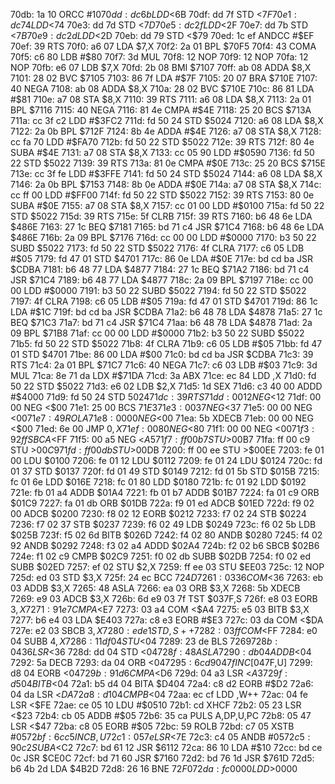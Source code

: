 70db: 1a 10        ORCC   #$10
70dd: dc 6b        LDD    <$6B
70df: dd 7f        STD    <$7F
70e1: dc 74        LDD    <$74
70e3: dd 7d        STD    <$7D
70e5: dc 2f        LDD    <$2F
70e7: dd 7b        STD    <$7B
70e9: dc 2d        LDD    <$2D
70eb: dd 79        STD    <$79
70ed: 1c ef        ANDCC  #$EF
70ef: 39           RTS
70f0: a6 07        LDA    $7,X
70f2: 2a 01        BPL    $70F5
70f4: 43           COMA
70f5: c6 80        LDB    #$80
70f7: 3d           MUL
70f8: 12           NOP
70f9: 12           NOP
70fa: 12           NOP
70fb: e6 07        LDB    $7,X
70fd: 2b 08        BMI    $7107
70ff: ab 08        ADDA   $8,X
7101: 28 02        BVC    $7105
7103: 86 7f        LDA    #$7F
7105: 20 07        BRA    $710E
7107: 40           NEGA
7108: ab 08        ADDA   $8,X
710a: 28 02        BVC    $710E
710c: 86 81        LDA    #$81
710e: a7 08        STA    $8,X
7110: 39           RTS
7111: a6 08        LDA    $8,X
7113: 2a 01        BPL    $7116
7115: 40           NEGA
7116: 81 4e        CMPA   #$4E
7118: 25 20        BCS    $713A
711a: cc 3f c2     LDD    #$3FC2
711d: fd 50 24     STD    $5024
7120: a6 08        LDA    $8,X
7122: 2a 0b        BPL    $712F
7124: 8b 4e        ADDA   #$4E
7126: a7 08        STA    $8,X
7128: cc fa 70     LDD    #$FA70
712b: fd 50 22     STD    $5022
712e: 39           RTS
712f: 80 4e        SUBA   #$4E
7131: a7 08        STA    $8,X
7133: cc 05 90     LDD    #$0590
7136: fd 50 22     STD    $5022
7139: 39           RTS
713a: 81 0e        CMPA   #$0E
713c: 25 20        BCS    $715E
713e: cc 3f fe     LDD    #$3FFE
7141: fd 50 24     STD    $5024
7144: a6 08        LDA    $8,X
7146: 2a 0b        BPL    $7153
7148: 8b 0e        ADDA   #$0E
714a: a7 08        STA    $8,X
714c: cc ff 00     LDD    #$FF00
714f: fd 50 22     STD    $5022
7152: 39           RTS
7153: 80 0e        SUBA   #$0E
7155: a7 08        STA    $8,X
7157: cc 01 00     LDD    #$0100
715a: fd 50 22     STD    $5022
715d: 39           RTS
715e: 5f           CLRB
715f: 39           RTS
7160: b6 48 6e     LDA    $486E
7163: 27 1c        BEQ    $7181
7165: bd 71 c4     JSR    $71C4
7168: b6 48 6e     LDA    $486E
716b: 2a 09        BPL    $7176
716d: cc 00 00     LDD    #$0000
7170: b3 50 22     SUBD   $5022
7173: fd 50 22     STD    $5022
7176: 4f           CLRA
7177: c6 05        LDB    #$05
7179: fd 47 01     STD    $4701
717c: 86 0e        LDA    #$0E
717e: bd cd ba     JSR    $CDBA
7181: b6 48 77     LDA    $4877
7184: 27 1c        BEQ    $71A2
7186: bd 71 c4     JSR    $71C4
7189: b6 48 77     LDA    $4877
718c: 2a 09        BPL    $7197
718e: cc 00 00     LDD    #$0000
7191: b3 50 22     SUBD   $5022
7194: fd 50 22     STD    $5022
7197: 4f           CLRA
7198: c6 05        LDB    #$05
719a: fd 47 01     STD    $4701
719d: 86 1c        LDA    #$1C
719f: bd cd ba     JSR    $CDBA
71a2: b6 48 78     LDA    $4878
71a5: 27 1c        BEQ    $71C3
71a7: bd 71 c4     JSR    $71C4
71aa: b6 48 78     LDA    $4878
71ad: 2a 09        BPL    $71B8
71af: cc 00 00     LDD    #$0000
71b2: b3 50 22     SUBD   $5022
71b5: fd 50 22     STD    $5022
71b8: 4f           CLRA
71b9: c6 05        LDB    #$05
71bb: fd 47 01     STD    $4701
71be: 86 00        LDA    #$00
71c0: bd cd ba     JSR    $CDBA
71c3: 39           RTS
71c4: 2a 01        BPL    $71C7
71c6: 40           NEGA
71c7: c6 03        LDB    #$03
71c9: 3d           MUL
71ca: 8e 71 da     LDX    #$71DA
71cd: 3a           ABX
71ce: ec 84        LDD    ,X
71d0: fd 50 22     STD    $5022
71d3: e6 02        LDB    $2,X
71d5: 1d           SEX
71d6: c3 40 00     ADDD   #$4000
71d9: fd 50 24     STD    $5024
71dc: 39           RTS
71dd: 00 12        NEG    <$12
71df: 00 00        NEG    <$00
71e1: 25 00        BCS    $71E3
71e3: 00 37        NEG    <$37
71e5: 00 00        NEG    <$00
71e7: 49           ROLA
71e8: 00 00        NEG    <$00
71ea: 5b           XDECB
71eb: 00 00        NEG    <$00
71ed: 6e 00        JMP    $0,X
71ef: 00 80        NEG    <$80
71f1: 00 00        NEG    <$00
71f3: 92 ff        SBCA   <$FF
71f5: 00 a5        NEG    <$A5
71f7: ff 00 b7     STU    >$00B7
71fa: ff 00 c9     STU    >$00C9
71fd: ff 00 db     STU    >$00DB
7200: ff 00 ee     STU    >$00EE
7203: fe 01 00     LDU    $0100
7206: fe 01 12     LDU    $0112
7209: fe 01 24     LDU    $0124
720c: fd 01 37     STD    $0137
720f: fd 01 49     STD    $0149
7212: fd 01 5b     STD    $015B
7215: fc 01 6e     LDD    $016E
7218: fc 01 80     LDD    $0180
721b: fc 01 92     LDD    $0192
721e: fb 01 a4     ADDB   $01A4
7221: fb 01 b7     ADDB   $01B7
7224: fa 01 c9     ORB    $01C9
7227: fa 01 db     ORB    $01DB
722a: f9 01 ed     ADCB   $01ED
722d: f9 02 00     ADCB   $0200
7230: f8 02 12     EORB   $0212
7233: f7 02 24     STB    $0224
7236: f7 02 37     STB    $0237
7239: f6 02 49     LDB    $0249
723c: f6 02 5b     LDB    $025B
723f: f5 02 6d     BITB   $026D
7242: f4 02 80     ANDB   $0280
7245: f4 02 92     ANDB   $0292
7248: f3 02 a4     ADDD   $02A4
724b: f2 02 b6     SBCB   $02B6
724e: f1 02 c9     CMPB   $02C9
7251: f0 02 db     SUBB   $02DB
7254: f0 02 ed     SUBB   $02ED
7257: ef 02        STU    $2,X
7259: ff ee 03     STU    $EE03
725c: 12           NOP
725d: ed 03        STD    $3,X
725f: 24 ec        BCC    $724D
7261: 03 36        COM    <$36
7263: eb 03        ADDB   $3,X
7265: 48           ASLA
7266: ea 03        ORB    $3,X
7268: 5b           XDECB
7269: e9 03        ADCB   $3,X
726b: 6d e9 03 7f  TST    $037F,S
726f: e8 03        EORB   $3,X
7271: 91 e7        CMPA   <$E7
7273: 03 a4        COM    <$A4
7275: e5 03        BITB   $3,X
7277: b6 e4 03     LDA    $E403
727a: c8 e3        EORB   #$E3
727c: 03 da        COM    <$DA
727e: e2 03        SBCB   $3,X
7280: ed e1        STD    ,S++
7282: 03 ff        COM    <$FF
7284: e0 04        SUBB   $4,X
7286: 11 df 04     STU    <$04
7289: 23 de        BLS    $7269
728b: 04 36        LSR    <$36
728d: dd 04        STD    <$04
728f: 48           ASLA
7290: db 04        ADDB   <$04
7292: 5a           DECB
7293: da 04        ORB    <$04
7295: 6c d9 04 7f  INC    [$047F,U]
7299: d8 04        EORB   <$04
729b: 91 d6        CMPA   <$D6
729d: 04 a3        LSR    <$A3
729f: d5 04        BITB   <$04
72a1: b5 d4 04     BITA   $D404
72a4: c8 d2        EORB   #$D2
72a6: 04 da        LSR    <$DA
72a8: d1 04        CMPB   <$04
72aa: ec cf        LDD    ,W++
72ac: 04 fe        LSR    <$FE
72ae: ce 05 10     LDU    #$0510
72b1: cd           XHCF
72b2: 05 23        LSR    <$23
72b4: cb 05        ADDB   #$05
72b6: 35 ca        PULS   A,DP,U,PC
72b8: 05 47        LSR    <$47
72ba: c8 05        EORB   #$05
72bc: 59           ROLB
72bd: c7 05        XSTB   #$05
72bf: 6c c5        INC    B,U
72c1: 05 7e        LSR    <$7E
72c3: c4 05        ANDB   #$05
72c5: 90 c2        SUBA   <$C2
72c7: bd 61 12     JSR    $6112
72ca: 86 10        LDA    #$10
72cc: bd ce 0c     JSR    $CE0C
72cf: bd 71 60     JSR    $7160
72d2: bd 76 1d     JSR    $761D
72d5: b6 4b 2d     LDA    $4B2D
72d8: 26 16        BNE    $72F0
72da: fc 00 00     LDD    >$0000
